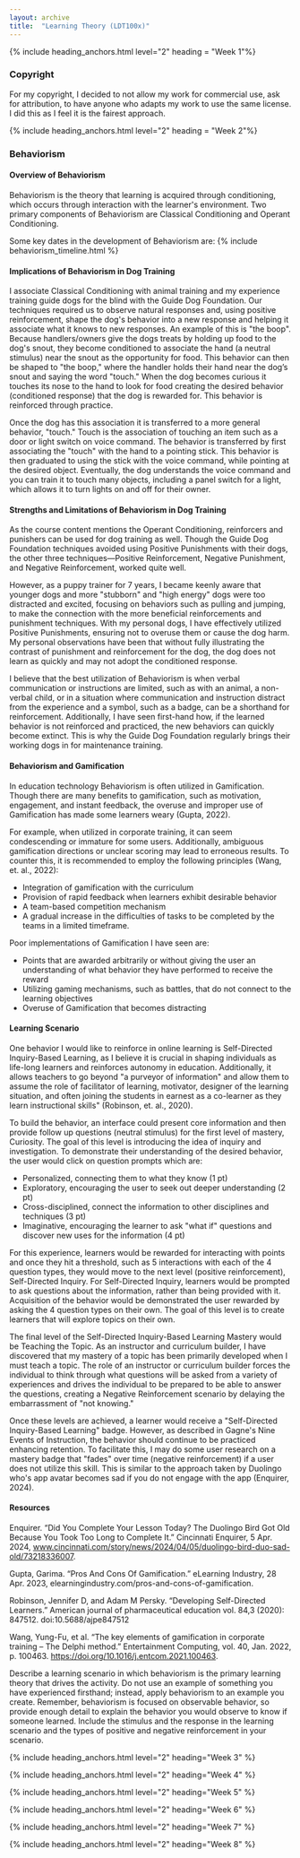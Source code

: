 ```yaml
---
layout: archive
title:  "Learning Theory (LDT100x)"
---
```



{% include heading_anchors.html level="2" heading = "Week 1"%}
### Copyright
For my copyright, I decided to not allow my work for commercial use, ask for attribution, to have anyone who adapts my work to use the same license. I did this as I feel it is the fairest approach.

{% include heading_anchors.html level="2" heading = "Week 2"%}
### Behaviorism
#### Overview of Behaviorism
Behaviorism is the theory that learning is acquired through conditioning, which occurs through interaction with the learner's environment. Two primary components of Behaviorism are Classical Conditioning and Operant Conditioning. 

Some key dates in the development of Behaviorism are:
{% include behaviorism_timeline.html %}

#### Implications of Behaviorism in Dog Training
I associate Classical Conditioning with animal training and my experience training guide dogs for the blind with the Guide Dog Foundation. Our techniques required us to observe natural responses and, using positive reinforcement, shape the dog's behavior into a new response and helping it associate what it knows to new responses. An example of this is "the boop". Because handlers/owners give the dogs treats by holding up food to the dog's snout, they become conditioned to associate the hand (a neutral stimulus) near the snout as the opportunity for food. This behavior can then be shaped to "the boop," where the handler holds their hand near the dog’s snout and saying the word "touch." When the dog becomes curious it touches its nose to the hand to look for food creating the desired behavior (conditioned response) that the dog is rewarded for. This behavior is reinforced through practice.

Once the dog has this association it is transferred to a more general behavior, "touch." Touch is the association of touching an item such as a door or light switch on voice command. The behavior is transferred by first associating the "touch" with the hand to a pointing stick. This behavior is then graduated to using the stick with the voice command, while pointing at the desired object. Eventually, the dog understands the voice command and you can train it to touch many objects, including a panel switch for a light, which allows it to turn lights on and off for their owner. 

#### Strengths and Limitations of Behaviorism in Dog Training
As the course content mentions the Operant Conditioning, reinforcers and punishers can be used for dog training as well. Though the Guide Dog Foundation techniques avoided using Positive Punishments with their dogs, the other three techniques—Positive Reinforcement, Negative Punishment, and Negative Reinforcement, worked quite well. 

However, as a puppy trainer for 7 years, I became keenly aware that younger dogs and more "stubborn" and "high energy" dogs were too distracted and excited, focusing on behaviors such as pulling and jumping, to make the connection with the more beneficial reinforcements and punishment techniques. With my personal dogs, I have effectively utilized Positive Punishments, ensuring not to overuse them or cause the dog harm. My personal observations have been that without fully illustrating the contrast of punishment and reinforcement for the dog, the dog does not learn as quickly and may not adopt the conditioned response.

I believe that the best utilization of Behaviorism is when verbal communication or instructions are limited, such as with an animal, a non-verbal child, or in a situation where communication and instruction distract from the experience and a symbol, such as a badge, can be a shorthand for reinforcement. Additionally, I have seen first-hand how, if the learned behavior is not reinforced and practiced, the new behaviors can quickly become extinct. This is why the Guide Dog Foundation regularly brings their working dogs in for maintenance training.

#### Behaviorism and Gamification

In education technology Behaviorism is often utilized in Gamification. Though there are many benefits to gamification, such as motivation, engagement, and instant feedback, the overuse and improper use of Gamification has made some learners weary (Gupta, 2022).

For example, when utilized in corporate training, it can seem condescending or immature for some users. Additionally, ambiguous gamification directions or unclear scoring may lead to erroneous results. To counter this, it is recommended to employ the following principles (Wang, et. al., 2022): 
* Integration of gamification with the curriculum
* Provision of rapid feedback when learners exhibit desirable behavior
* A team-based competition mechanism
* A gradual increase in the difficulties of tasks to be completed by the teams in a limited timeframe. 

Poor implementations of Gamification I have seen are:
* Points that are awarded arbitrarily or without giving the user an understanding of what behavior they have performed to receive the reward
* Utilizing gaming mechanisms, such as battles, that do not connect to the learning objectives
* Overuse of Gamification that becomes distracting

#### Learning Scenario
One behavior I would like to reinforce in online learning is Self-Directed Inquiry-Based Learning, as I believe it is crucial in shaping individuals as life-long learners and reinforces autonomy in education. Additionally, it allows teachers to go beyond "a purveyor of information" and allow them to assume the role of facilitator of learning, motivator, designer of the learning situation, and often joining the students in earnest as a co-learner as they learn instructional skills" (Robinson, et. al., 2020).

To build the behavior, an interface could present core information and then provide follow up questions (neutral stimulus) for the first level of mastery, Curiosity. The goal of this level is introducing the idea of inquiry and investigation. To demonstrate their understanding of the desired behavior, the user would click on question prompts which are: 
* Personalized, connecting them to what they know (1 pt)
* Exploratory, encouraging the user to seek out deeper understanding (2 pt)
* Cross-disciplined, connect the information to other disciplines and techniques (3 pt)
* Imaginative, encouraging the learner to ask "what if" questions and discover new uses for the information (4 pt)

For this experience, learners would be rewarded for interacting with points and once they hit a threshold, such as 5 interactions with each of the 4 question types, they would move to the next level (positive reinforcement), Self-Directed Inquiry. For Self-Directed Inquiry, learners would be prompted to ask questions about the information, rather than being provided with it. Acquisition of the behavior would be demonstrated the user rewarded by asking the 4 question types on their own. The goal of this level is to create learners that will explore topics on their own. 

The final level of the Self-Directed Inquiry-Based Learning Mastery would be Teaching the Topic. As an instructor and curriculum builder, I have discovered that my mastery of a topic has been primarily developed when I must teach a topic. The role of an instructor or curriculum builder forces the individual to think through what questions will be asked from a variety of experiences and drives the individual to be prepared to be able to answer the questions, creating a Negative Reinforcement scenario by delaying the embarrassment of "not knowing."

Once these levels are achieved, a learner would receive a "Self-Directed Inquiry-Based Learning" badge. However, as described in Gagne's Nine Events of Instruction, the behavior should continue to be practiced enhancing retention. To facilitate this, I may do some user research on a mastery badge that "fades" over time (negative reinforcement) if a user does not utilize this skill. This is similar to the approach taken by Duolingo who's app avatar becomes sad if you do not engage with the app (Enquirer, 2024).

#### Resources
Enquirer. “Did You Complete Your Lesson Today? The Duolingo Bird Got Old Because You Took Too Long to Complete It.” Cincinnati Enquirer, 5 Apr. 2024, www.cincinnati.com/story/news/2024/04/05/duolingo-bird-duo-sad-old/73218336007.

Gupta, Garima. “Pros And Cons Of Gamification.” eLearning Industry, 28 Apr. 2023, elearningindustry.com/pros-and-cons-of-gamification.  

Robinson, Jennifer D, and Adam M Persky. “Developing Self-Directed Learners.” American journal of pharmaceutical education vol. 84,3 (2020): 847512. doi:10.5688/ajpe847512

Wang, Yung-Fu, et al. “The key elements of gamification in corporate training – The Delphi method.” Entertainment Computing, vol. 40, Jan. 2022, p. 100463. https://doi.org/10.1016/j.entcom.2021.100463.



Describe a learning scenario in which behaviorism is the primary learning theory that drives the activity. Do not use an example of something you have experienced firsthand; instead, apply behaviorism to an example you create. Remember, behaviorism is focused on observable behavior, so provide enough detail to explain the behavior you would observe to know if someone learned.
Include the stimulus and the response in the learning scenario and the types of positive and negative reinforcement in your scenario.

{% include heading_anchors.html level="2" heading="Week 3" %}

{% include heading_anchors.html level="2" heading="Week 4" %}

{% include heading_anchors.html level="2" heading="Week 5" %}

{% include heading_anchors.html level="2" heading="Week 6" %}

{% include heading_anchors.html level="2" heading="Week 7" %}

{% include heading_anchors.html level="2" heading="Week 8" %}
